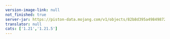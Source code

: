```yaml
---
version-image-link: null
not_finished: true
server-jar: https://piston-data.mojang.com/v1/objects/82b8d395a4984987224b97c7df08ced03f78bdff/server.jar
translator: null
cats: ['1.21','1.21.5']
---
```

